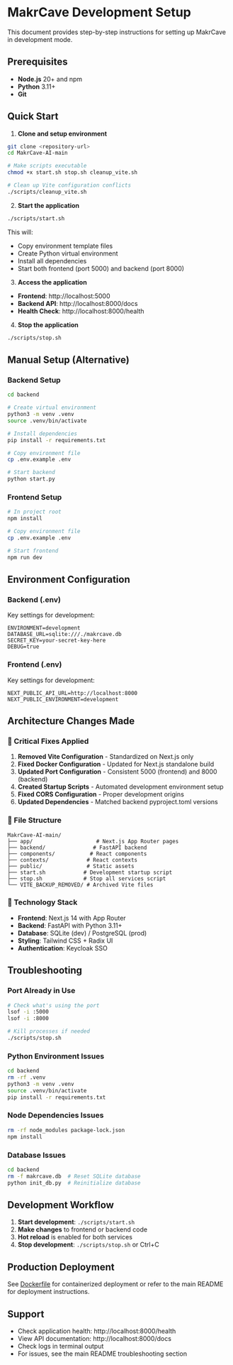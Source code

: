 # MakrCave Development Setup

This document provides step-by-step instructions for setting up MakrCave in development mode.

## Prerequisites

- **Node.js** 20+ and npm
- **Python** 3.11+
- **Git**

## Quick Start

1. **Clone and setup environment**

```bash
git clone <repository-url>
cd MakrCave-AI-main

# Make scripts executable
chmod +x start.sh stop.sh cleanup_vite.sh

# Clean up Vite configuration conflicts
./scripts/cleanup_vite.sh
```

2. **Start the application**

```bash
./scripts/start.sh
```

This will:

- Copy environment template files
- Create Python virtual environment
- Install all dependencies
- Start both frontend (port 5000) and backend (port 8000)

3. **Access the application**

- **Frontend**: http://localhost:5000
- **Backend API**: http://localhost:8000/docs
- **Health Check**: http://localhost:8000/health

4. **Stop the application**

```bash
./scripts/stop.sh
```

## Manual Setup (Alternative)

### Backend Setup

```bash
cd backend

# Create virtual environment
python3 -m venv .venv
source .venv/bin/activate

# Install dependencies
pip install -r requirements.txt

# Copy environment file
cp .env.example .env

# Start backend
python start.py
```

### Frontend Setup

```bash
# In project root
npm install

# Copy environment file
cp .env.example .env

# Start frontend
npm run dev
```

## Environment Configuration

### Backend (.env)

Key settings for development:

```env
ENVIRONMENT=development
DATABASE_URL=sqlite:///./makrcave.db
SECRET_KEY=your-secret-key-here
DEBUG=true
```

### Frontend (.env)

Key settings for development:

```env
NEXT_PUBLIC_API_URL=http://localhost:8000
NEXT_PUBLIC_ENVIRONMENT=development
```

## Architecture Changes Made

### 🔧 Critical Fixes Applied

1. **Removed Vite Configuration** - Standardized on Next.js only
2. **Fixed Docker Configuration** - Updated for Next.js standalone build
3. **Updated Port Configuration** - Consistent 5000 (frontend) and 8000 (backend)
4. **Created Startup Scripts** - Automated development environment setup
5. **Fixed CORS Configuration** - Proper development origins
6. **Updated Dependencies** - Matched backend pyproject.toml versions

### 📁 File Structure

```
MakrCave-AI-main/
├── app/                    # Next.js App Router pages
├── backend/               # FastAPI backend
├── components/           # React components
├── contexts/            # React contexts
├── public/              # Static assets
├── start.sh            # Development startup script
├── stop.sh             # Stop all services script
└── VITE_BACKUP_REMOVED/ # Archived Vite files
```

### 🚀 Technology Stack

- **Frontend**: Next.js 14 with App Router
- **Backend**: FastAPI with Python 3.11+
- **Database**: SQLite (dev) / PostgreSQL (prod)
- **Styling**: Tailwind CSS + Radix UI
- **Authentication**: Keycloak SSO

## Troubleshooting

### Port Already in Use

```bash
# Check what's using the port
lsof -i :5000
lsof -i :8000

# Kill processes if needed
./scripts/stop.sh
```

### Python Environment Issues

```bash
cd backend
rm -rf .venv
python3 -m venv .venv
source .venv/bin/activate
pip install -r requirements.txt
```

### Node Dependencies Issues

```bash
rm -rf node_modules package-lock.json
npm install
```

### Database Issues

```bash
cd backend
rm -f makrcave.db  # Reset SQLite database
python init_db.py  # Reinitialize database
```

## Development Workflow

1. **Start development**: `./scripts/start.sh`
2. **Make changes** to frontend or backend code
3. **Hot reload** is enabled for both services
4. **Stop development**: `./scripts/stop.sh` or Ctrl+C

## Production Deployment

See [Dockerfile](./Dockerfile) for containerized deployment or refer to the main README for deployment instructions.

## Support

- Check application health: http://localhost:8000/health
- View API documentation: http://localhost:8000/docs
- Check logs in terminal output
- For issues, see the main README troubleshooting section
